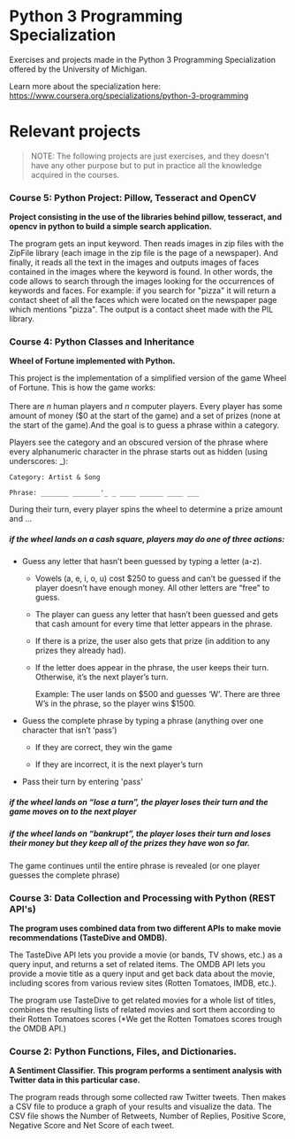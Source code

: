 # Python 3 Programming Specialization
Exercises and projects made in the Python 3 Programming Specialization offered by the University of Michigan.

Learn more about the specialization here: https://www.coursera.org/specializations/python-3-programming

# Relevant projects


> NOTE: The following projects are just exercises, and they doesn't have any other purpose but to put in practice all the knowledge acquired in the courses.

### Course 5: Python Project: Pillow, Tesseract and OpenCV

**Project consisting in the use of the libraries behind pillow, tesseract, and opencv in python to build a simple search application.**

The program gets an input keyword. Then reads images in zip files with the ZipFile library (each image in the zip file is the page of a newspaper). And finally, it reads all the text in the images and outputs images of faces contained in the images where the keyword is found. 
In other words, the code allows to search through the images looking for the occurrences of keywords and faces. 
For example: if you search for "pizza" it will return a contact sheet of all the faces which were located on the newspaper page which mentions "pizza". The output is a contact sheet made with the PIL library.

### Course 4: Python Classes and Inheritance

**Wheel of Fortune implemented with Python.**

This project is the implementation of a simplified version of the game Wheel of Fortune. This is how the game works:
<br/>
<br/>
There are <em>n</em> human players and <em>n</em> computer players. Every player has some amount of money ($0 at the start of the game) and a set of prizes (none at the start of the game).And the goal is to guess a phrase within a category. 

Players see the category and an obscured version of the phrase where every alphanumeric character in the phrase starts out as hidden (using underscores: _):
```
Category: Artist & Song

Phrase: _______ _______'_ _ ____ ______ ____ ___
```

During their turn, every player spins the wheel to determine a prize amount and ...

##### if the wheel lands on a cash square, players may do one of three actions:

- Guess any letter that hasn’t been guessed by typing a letter (a-z).
  - Vowels (a, e, i, o, u) cost $250 to guess and can’t be guessed if the player doesn’t have enough money. All other letters are “free” to guess.
  
  - The player can guess any letter that hasn’t been guessed and gets that cash amount for every time that letter appears in the phrase.
  
  - If there is a prize, the user also gets that prize (in addition to any prizes they already had).
  
  - If the letter does appear in the phrase, the user keeps their turn. Otherwise, it’s the next player’s turn.
  
    Example: The user lands on $500 and guesses ‘W’. There are three W’s in the phrase, so the player wins $1500.

- Guess the complete phrase by typing a phrase (anything over one character that isn’t ‘pass’)
  - If they are correct, they win the game
  
  - If they are incorrect, it is the next player’s turn

- Pass their turn by entering 'pass'

##### if the wheel lands on “lose a turn”, the player loses their turn and the game moves on to the next player

##### if the wheel lands on “bankrupt”, the player loses their turn and loses their money but they keep all of the prizes they have won so far.

The game continues until the entire phrase is revealed (or one player guesses the complete phrase)


### Course 3: Data Collection and Processing with Python (REST API's)

**The program uses combined data from two different APIs to make movie recommendations (TasteDive and OMDB).**

The TasteDive API lets you provide a movie (or bands, TV shows, etc.) as a query input, and returns a set of related items. The OMDB API lets you provide a movie title as a query input and get back data about the movie, including scores from various review sites (Rotten Tomatoes, IMDB, etc.).

The program use TasteDive to get related movies for a whole list of titles, combines the resulting lists of related movies and sort them according to their Rotten Tomatoes scores (*We get the Rotten Tomatoes scores trough the OMDB API.)


### Course 2: Python Functions, Files, and Dictionaries.

**A Sentiment Classifier. This program performs a sentiment analysis with Twitter data in this particular case.**

The program reads through some collected raw Twitter tweets. Then makes a CSV file to produce a graph of your results and visualize the data.
The CSV file shows the Number of Retweets, Number of Replies, Positive Score, Negative Score and Net Score of each tweet.


